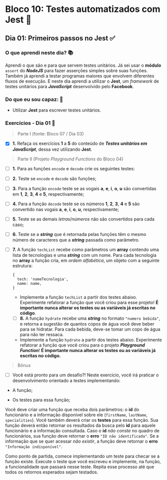 # Bloco 10: Testes automatizados com Jest :page_with_curl:

## Dia 01: Primeiros passos no Jest :white_check_mark:

### O que aprendi neste dia? :books:

Aprendi o que são e para que servem testes unitários. Já sei usar o **módulo** `assert` do **_NodeJS_** para fazer asserções simples sobre suas funções. Também já aprendi a testar programas maiores que envolvem diferentes fluxos de execução. E neste dia aprendi a utilizar o **Jest**, um _framework_ de testes unitários para **_JavaScript_** desenvolvido pelo **Facebook**.

### Do que eu sou capaz: :rocket:

- Utilizar **Jest** para escrever testes unitários.

### Exercícios - Dia 01 :memo:


>Parte I (fonte: Bloco 07 / Dia 03)
- [x] **1.** Refaça os exercícios **1** a **5** do conteúdo de **_Testes unitários em JavaScript_**, dessa vez utilizando **Jest**.

>Parte II (Projeto _Playground Functions_ do Bloco 04)
- [ ] **1.** Para as funções `encode` e `decode` crie os seguintes testes:

- [ ] **2.** Teste se `encode` e `decode` são funções;

- [ ] **3.** Para a função `encode` teste se as vogais **a**, **e**, **i**, **o**, **u** são convertidas em **1**, **2**, **3**, **4** e **5**, respectivamente;

- [ ] **4.** Para a função `decode` teste se os números **1**, **2**, **3**, **4** e **5** são convertido nas vogais **a**, **e**, **i**, **o**, **u**, respectivamente;

- [ ] **5.** Teste se as demais _letras_/_números_ não são convertidos para cada caso;

- [ ] **6.** Teste se a **_string_** que é retornada pelas funções têm o mesmo número de caracteres que a **_string_** passada como parâmetro.

- [ ] **7.** A função `techList` recebe como parâmetros um **array** contendo uma lista de tecnologias e uma **_string_** com um nome. Para cada tecnologia no **array** a função cria, em _ordem alfabética_, um objeto com a seguinte estrutura:

      {
        tech: 'nomeTecnologia',
        name: name,
      }
  - Implemente a função `techList` a partir dos testes abaixo. Experimente refatorar a função que você criou para esse projeto! **É importante nunca alterar os testes ou as variáveis já escritas no código**.

  - [ ] **8.** A função `hydrate` recebe uma **_string_** no formato `"numero bebida"`, e retorna a sugestão de quantos copos de água você deve beber para se hidratar. Para cada bebida, deve-se tomar um copo de água para não ter ressaca.

  - Implemente a função `hydrate` a partir dos testes abaixo. Experimente refatorar a função que você criou para o projeto **_Playground Function_**! **É importante nunca alterar os testes ou as variáveis já escritas no código.**

> Bônus
  - [ ] Você está pronto para um desafio?! Neste exercício, você irá praticar o desenvolvimento orientado a testes implementando:

- A função;

- Os testes para essa função;

Você deve criar uma função que receba dois parâmetros: o **id** do funcionário e a informação disponível sobre ele (`firstName`, `lastName`, `specialities`). Você também deverá criar os **testes** para essa função. Sua função deverá então retornar os resultados da busca pelo **id** para aquele funcionário e a informação consultada. Caso o **id** _não conste_ no quadro de funcionários, sua função deve retornar o **erro** `"ID não identificada"`. Se a informação que se quer acessar _não existir_, a função deve retornar o **erro** `"Informação indisponível"`.

Como ponto de partida, comece implementando um teste para checar se a função existe. Execute o teste que você escreveu e implemente, na função, a funcionalidade que passará nesse teste. Repita esse processo até que todos os retornos esperados sejam testados.
